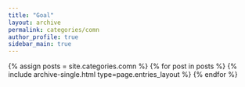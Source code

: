 ```yaml
---
title: "Goal"
layout: archive
permalink: categories/comn
author_profile: true
sidebar_main: true
---
```



{% assign posts = site.categories.comn %}
{% for post in posts %} {% include archive-single.html type=page.entries_layout %} {% endfor %}